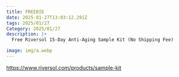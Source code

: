 ```yaml
---
title: FREEBIE
date: 2025-01-27T13:03:12.291Z
tags: 2025/01/27
Category: 2025/01/27
description: |+
  Free Riversol 15-Day Anti-Aging Sample Kit (No Shipping Fee)

image: img/a.webp
---
```

https://www.riversol.com/products/sample-kit
